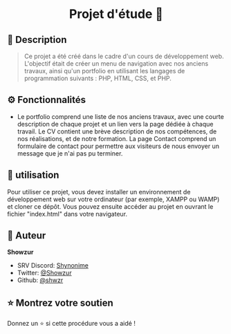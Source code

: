 <h1 align="center">Projet d'étude 📗</h1>

## 📝 Description

> Ce projet a été créé dans le cadre d'un cours de développement web. L'objectif était de créer un menu de navigation avec nos anciens travaux, ainsi qu'un portfolio en utilisant les langages de programmation suivants : PHP, HTML, CSS, et PHP.

## ⚙️ Fonctionnalités

- Le portfolio comprend une liste de nos anciens travaux, avec une courte description de chaque projet et un lien vers la page dédiée à chaque travail. Le CV contient une brève description de nos compétences, de nos réalisations, et de notre formation. La page Contact comprend un formulaire de contact pour permettre aux visiteurs de nous envoyer un message que je n'ai pas pu terminer.

## 🚀 utilisation

Pour utiliser ce projet, vous devez installer un environnement de développement web sur votre ordinateur (par exemple, XAMPP ou WAMP) et cloner ce dépôt. Vous pouvez ensuite accéder au projet en ouvrant le fichier "index.html" dans votre navigateur.

## 👤 Auteur

**Showzur**

* SRV Discord: [Shynonime](https://discord.gg/UHy8mZsNh8)
* Twitter: [@Showzur](https://twitter.com/Showzur)
* Github: [@shwzr](https://github.com/shwzr)

## ⭐️ Montrez votre soutien

Donnez un ⭐️ si cette procédure vous a aidé !
